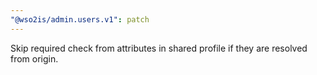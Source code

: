 ```yaml
---
"@wso2is/admin.users.v1": patch
---
```


Skip required check from attributes in shared profile if they are resolved from origin.
